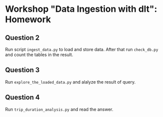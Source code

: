 # Workshop "Data Ingestion with dlt": Homework

## Question 2

Run script `ingest_data.py` to load and store data.
After that run `check_db.py` and count the tables in the result.

## Question 3

Run `explore_the_loaded_data.py` and alalyze the result of query.

## Question 4

Run `trip_duration_analysis.py` and read the answer.

